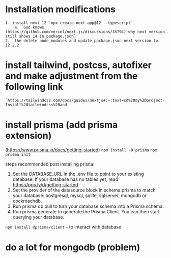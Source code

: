 # Installation modifications

    1. install next 12 `npx create-next-app@12 --typescript`
        a. `God knows (https://github.com/vercel/next.js/discussions/35794) why next version still shows 14 in package.json`
    2.  the delete node_modules and update package.json next version to 12.2.2

# install tailwind, postcss, autofixer and make adjustment from the following link

    `https://tailwindcss.com/docs/guides/nextjs#:~:text=cd%20my%2Dproject-,Install%20Tailwind%20CSS,-Install%20tailwindcss%20and`

# install prisma (add prisma extension)

(https://www.prisma.io/docs/getting-started)
`npm install -D prisma`
`npx prisma init`

steps recommended post installing prisna:

1. Set the DATABASE_URL in the .env file to point to your existing database. If your database has no tables yet, read https://pris.ly/d/getting-started
2. Set the provider of the datasource block in schema.prisma to match your database: postgresql, mysql, sqlite, sqlserver, mongodb or cockroachdb.
3. Run prisma db pull to turn your database schema into a Prisma schema.
4. Run prisma generate to generate the Prisma Client. You can then start querying your database.

`npm install @prisma/client` - to interact with database

# do a lot for mongodb (problem)
